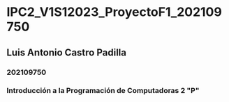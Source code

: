 # IPC2_V1S12023_ProyectoF1_202109750

## Luis Antonio Castro Padilla
### 202109750
### Introducción a la Programación de Computadoras 2 "P"
